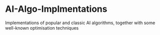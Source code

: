 # AI-Algo-Implmentations
Implementations of popular and classic AI algorithms, together with some well-known optimisation techniques
